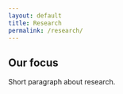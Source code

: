 ```yaml
---
layout: default
title: Research
permalink: /research/
---
```

## Our focus
Short paragraph about research.
